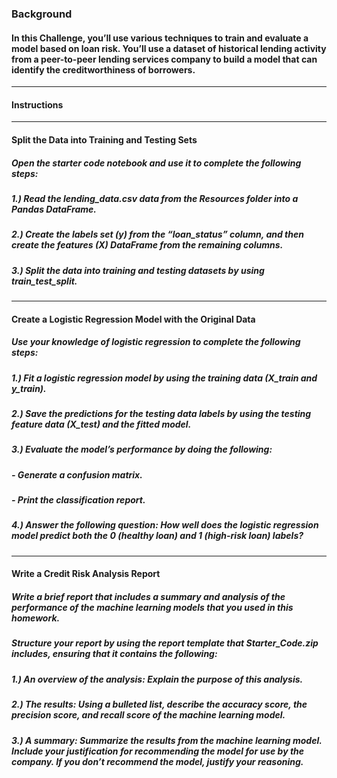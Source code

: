### Background
#### In this Challenge, you’ll use various techniques to train and evaluate a model based on loan risk. You’ll use a dataset of historical lending activity from a peer-to-peer lending services company to build a model that can identify the creditworthiness of borrowers.
---
#### Instructions
---
#### Split the Data into Training and Testing Sets
##### Open the starter code notebook and use it to complete the following steps:
##### 1.) Read the lending_data.csv data from the Resources folder into a Pandas DataFrame.
##### 2.) Create the labels set (y) from the “loan_status” column, and then create the features (X) DataFrame from the remaining columns.
##### 3.) Split the data into training and testing datasets by using train_test_split.
---
#### Create a Logistic Regression Model with the Original Data
##### Use your knowledge of logistic regression to complete the following steps:
##### 1.) Fit a logistic regression model by using the training data (X_train and y_train).
##### 2.) Save the predictions for the testing data labels by using the testing feature data (X_test) and the fitted model.
##### 3.) Evaluate the model’s performance by doing the following:
##### - Generate a confusion matrix.
##### - Print the classification report.
##### 4.) Answer the following question: How well does the logistic regression model predict both the 0 (healthy loan) and 1 (high-risk loan) labels?
---
#### Write a Credit Risk Analysis Report
##### Write a brief report that includes a summary and analysis of the performance of the machine learning models that you used in this homework.
##### Structure your report by using the report template that Starter_Code.zip includes, ensuring that it contains the following:
##### 1.) An overview of the analysis: Explain the purpose of this analysis.
##### 2.) The results: Using a bulleted list, describe the accuracy score, the precision score, and recall score of the machine learning model.
##### 3.) A summary: Summarize the results from the machine learning model. Include your justification for recommending the model for use by the company. If you don’t recommend the model, justify your reasoning.
